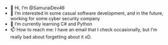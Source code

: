 - 👋 Hi, I’m @SamuraiDev46
- 👀 I’m interested in some casual software development, and in the future, working for some cyber security company
- 🌱 I’m currently learning C# and Python
- 📫 How to reach me: I have an email that I check occasionally, but I'm really bad about forgetting about it xD.

<!---
SamuraiDev46/SamuraiDev46 is a ✨ special ✨ repository because its `README.md` (this file) appears on your GitHub profile.
You can click the Preview link to take a look at your changes.
--->
